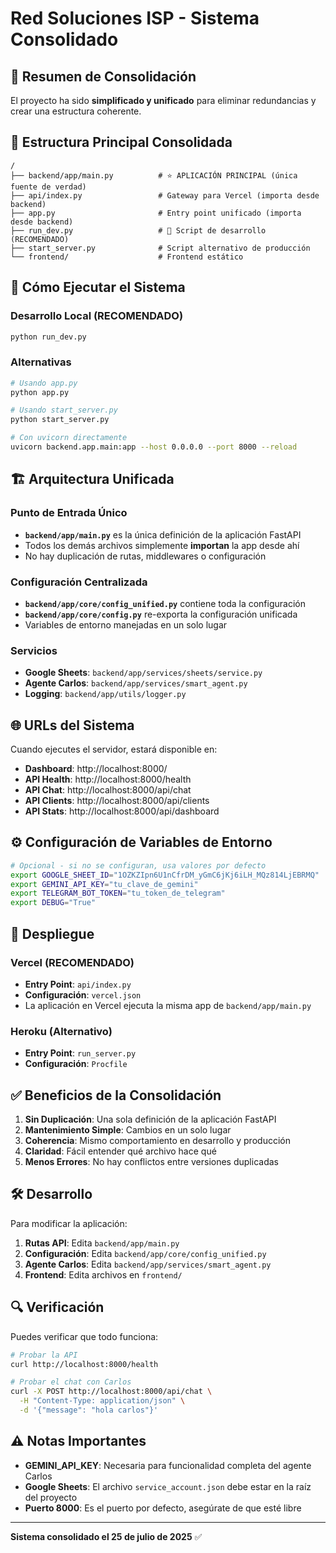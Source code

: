 # Red Soluciones ISP - Sistema Consolidado

## 🎯 Resumen de Consolidación

El proyecto ha sido **simplificado y unificado** para eliminar redundancias y crear una estructura coherente.

## 📁 Estructura Principal Consolidada

```
/
├── backend/app/main.py          # ⭐ APLICACIÓN PRINCIPAL (única fuente de verdad)
├── api/index.py                 # Gateway para Vercel (importa desde backend)
├── app.py                       # Entry point unificado (importa desde backend)
├── run_dev.py                   # 🚀 Script de desarrollo (RECOMENDADO)
├── start_server.py              # Script alternativo de producción
└── frontend/                    # Frontend estático
```

## 🚀 Cómo Ejecutar el Sistema

### Desarrollo Local (RECOMENDADO)
```bash
python run_dev.py
```

### Alternativas
```bash
# Usando app.py
python app.py

# Usando start_server.py
python start_server.py

# Con uvicorn directamente
uvicorn backend.app.main:app --host 0.0.0.0 --port 8000 --reload
```

## 🏗️ Arquitectura Unificada

### Punto de Entrada Único
- **`backend/app/main.py`** es la única definición de la aplicación FastAPI
- Todos los demás archivos simplemente **importan** la app desde ahí
- No hay duplicación de rutas, middlewares o configuración

### Configuración Centralizada
- **`backend/app/core/config_unified.py`** contiene toda la configuración
- **`backend/app/core/config.py`** re-exporta la configuración unificada
- Variables de entorno manejadas en un solo lugar

### Servicios
- **Google Sheets**: `backend/app/services/sheets/service.py`
- **Agente Carlos**: `backend/app/services/smart_agent.py`
- **Logging**: `backend/app/utils/logger.py`

## 🌐 URLs del Sistema

Cuando ejecutes el servidor, estará disponible en:

- **Dashboard**: http://localhost:8000/
- **API Health**: http://localhost:8000/health
- **API Chat**: http://localhost:8000/api/chat
- **API Clients**: http://localhost:8000/api/clients
- **API Stats**: http://localhost:8000/api/dashboard

## ⚙️ Configuración de Variables de Entorno

```bash
# Opcional - si no se configuran, usa valores por defecto
export GOOGLE_SHEET_ID="1OZKZIpn6U1nCfrDM_yGmC6jKj6iLH_MQz814LjEBRMQ"
export GEMINI_API_KEY="tu_clave_de_gemini"
export TELEGRAM_BOT_TOKEN="tu_token_de_telegram"
export DEBUG="True"
```

## 🚀 Despliegue

### Vercel (RECOMENDADO)
- **Entry Point**: `api/index.py`
- **Configuración**: `vercel.json`
- La aplicación en Vercel ejecuta la misma app de `backend/app/main.py`

### Heroku (Alternativo)
- **Entry Point**: `run_server.py`
- **Configuración**: `Procfile`

## ✅ Beneficios de la Consolidación

1. **Sin Duplicación**: Una sola definición de la aplicación FastAPI
2. **Mantenimiento Simple**: Cambios en un solo lugar
3. **Coherencia**: Mismo comportamiento en desarrollo y producción
4. **Claridad**: Fácil entender qué archivo hace qué
5. **Menos Errores**: No hay conflictos entre versiones duplicadas

## 🛠️ Desarrollo

Para modificar la aplicación:

1. **Rutas API**: Edita `backend/app/main.py`
2. **Configuración**: Edita `backend/app/core/config_unified.py`
3. **Agente Carlos**: Edita `backend/app/services/smart_agent.py`
4. **Frontend**: Edita archivos en `frontend/`

## 🔍 Verificación

Puedes verificar que todo funciona:

```bash
# Probar la API
curl http://localhost:8000/health

# Probar el chat con Carlos
curl -X POST http://localhost:8000/api/chat \
  -H "Content-Type: application/json" \
  -d '{"message": "hola carlos"}'
```

## ⚠️ Notas Importantes

- **GEMINI_API_KEY**: Necesaria para funcionalidad completa del agente Carlos
- **Google Sheets**: El archivo `service_account.json` debe estar en la raíz del proyecto
- **Puerto 8000**: Es el puerto por defecto, asegúrate de que esté libre

---
**Sistema consolidado el 25 de julio de 2025** ✅
